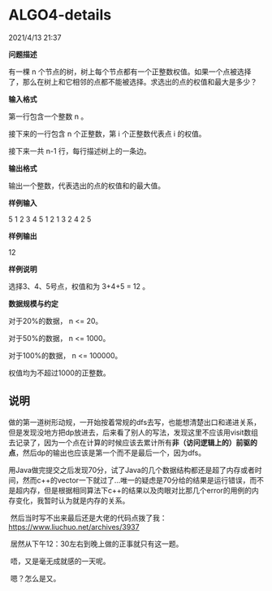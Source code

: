 # ALGO4-details

2021/4/13 21:37

**问题描述**

有一棵 n 个节点的树，树上每个节点都有一个正整数权值。如果一个点被选择了，那么在树上和它相邻的点都不能被选择。求选出的点的权值和最大是多少？

**输入格式**

第一行包含一个整数 n 。

接下来的一行包含 n 个正整数，第 i 个正整数代表点 i 的权值。

接下来一共 n-1 行，每行描述树上的一条边。

**输出格式**

输出一个整数，代表选出的点的权值和的最大值。

**样例输入**

5
1 2 3 4 5
1 2
1 3
2 4
2 5

**样例输出**

12

**样例说明**

选择3、4、5号点，权值和为 3+4+5 = 12 。

**数据规模与约定**

对于20%的数据， n <= 20。

对于50%的数据， n <= 1000。

对于100%的数据， n <= 100000。

权值均为不超过1000的正整数。

## 说明

​		做的第一道树形动规，一开始按着常规的dfs去写，也能想清楚出口和递进关系，但是发现没地方把dp放进去，后来看了别人的写法，发现这里不应该用visit数组去记录了，因为一个点在计算的时候应该去累计所有**非（访问逻辑上的）前驱的点**，然后dp的输出也应该是第一个而不是最后一个，因为dfs。

​		用Java做完提交之后发现70分，试了Java的几个数据结构都还是超了内存或者时间，然而c++的vector一下就过了...唯一的疑虑是70分给的结果是运行错误，而不是超内存，但是根据相同算法下c++的结果以及肉眼对比那几个error的用例的内存变化，我暂时认为就是内存的关系。

​		然后当时写不出来最后还是大佬的代码点拨了我：https://www.liuchuo.net/archives/3937

​		居然从下午12：30左右到晚上做的正事就只有这一题。

​		唔，又是毫无成就感的一天呢。

​		嗯？怎么是又。